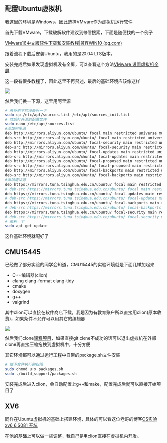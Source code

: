 ## 配置Ubuntu虚拟机

我这里的环境是Windows，因此选择VMware作为虚拟机运行软件

首先下载VMware，下载破解软件建议到微信搜索，下面是随便找的一个例子

[VMware16中文版软件下载和安装教程|兼容WIN10 (qq.com)](https://mp.weixin.qq.com/s?src=11&timestamp=1651890498&ver=3783&signature=i21l8eLRVbnx8zusdtYtonycOJjI37T8DB0burRpespOr3cGU2D*EX6Il-G8-s9qEpSIRdBPfKB2*F6AjkrQl3-p9GwwBpEPYfA2BvAEa5WM6f8tAiCQlebrPlFaM-t*&new=1)

跟着流程下载后安装Ubuntu，我用的是20.04 LTS版本。

安装完成后如果发现虚拟机没有全屏，可以查看这个方法[VMware 设置虚拟机全屏](https://blog.csdn.net/nyist_zxp/article/details/108503580?utm_medium=distribute.pc_relevant.none-task-blog-2~default~baidujs_baidulandingword~default-1-108503580-blog-54409320.pc_relevant_paycolumn_v3&spm=1001.2101.3001.4242.2&utm_relevant_index=4)

这一段有很多教程了，因此这里不再赘述，最后的基础环境应该像这样

![](http://1.14.100.228:8002/images/2022/05/07/20220507170959.png)

然后我们换一下源，这里用阿里源

~~~bash
# 先将原本的源备份一下
sudo cp /etc/apt/sources.list /etc/apt/sources_init.list
# 然后打开源的配置文件
sudo nano /etc/apt/sources.list
#添加阿里源
deb http://mirrors.aliyun.com/ubuntu/ focal main restricted universe multiverse
deb-src http://mirrors.aliyun.com/ubuntu/ focal main restricted universe multiverse
deb http://mirrors.aliyun.com/ubuntu/ focal-security main restricted universe multiverse
deb-src http://mirrors.aliyun.com/ubuntu/ focal-security main restricted universe multiverse
deb http://mirrors.aliyun.com/ubuntu/ focal-updates main restricted universe multiverse
deb-src http://mirrors.aliyun.com/ubuntu/ focal-updates main restricted universe multiverse
deb http://mirrors.aliyun.com/ubuntu/ focal-proposed main restricted universe multiverse
deb-src http://mirrors.aliyun.com/ubuntu/ focal-proposed main restricted universe multiverse
deb http://mirrors.aliyun.com/ubuntu/ focal-backports main restricted universe multiverse
deb-src http://mirrors.aliyun.com/ubuntu/ focal-backports main restricted universe multiverse
#添加清华源
deb https://mirrors.tuna.tsinghua.edu.cn/ubuntu/ focal main restricted universe multiverse
# deb-src https://mirrors.tuna.tsinghua.edu.cn/ubuntu/ focal main restricted universe multiverse
deb https://mirrors.tuna.tsinghua.edu.cn/ubuntu/ focal-updates main restricted universe multiverse
# deb-src https://mirrors.tuna.tsinghua.edu.cn/ubuntu/ focal-updates main restricted universe multiverse
deb https://mirrors.tuna.tsinghua.edu.cn/ubuntu/ focal-backports main restricted universe multiverse
# deb-src https://mirrors.tuna.tsinghua.edu.cn/ubuntu/ focal-backports main restricted universe multiverse
deb https://mirrors.tuna.tsinghua.edu.cn/ubuntu/ focal-security main restricted universe multiverse
# deb-src https://mirrors.tuna.tsinghua.edu.cn/ubuntu/ focal-security main restricted universe multiverse
# 更新一下
sudo apt-get update
~~~

这样基础环境就配好了

## CMU15445

已经做了部分实验的同学会知道，CMU15445的实验环境就是下面几样加起来

* C++编辑器(clion)
* clang clang-format clang-tidy
* cmake
* doxygen
* g++
* valgrind

其中clion可以直接在软件商店下载，我是因为有教育账户所以直接用clion(原本收费)，如果条件不允许可以用其它的编辑器

![](http://1.14.100.228:8002/images/2022/05/07/20220507174312.png)

然后我们clone[课程项目](https://github.com/cmu-db/bustub)，如果直接git clone不成功的话可以退出虚拟机在外部clone再直接压缩拖拽到虚拟机中，十分方便

其它环境都可以通过运行工程中自带的package.sh文件安装

```bash
# 赋予文件执行的权限
sudo chmod u+x packages.sh
sudo ./build_support/packages.sh
```

安装完成后进入clion，会自动配置上g++和make，配置完成后就可以直接开始项目了

## XV6

同样在Ubuntu虚拟机的基础上搭建环境，具体的可以看这位老哥的博客[OS实验xv6 6.S081 开坑](https://blog.csdn.net/weixin_44465434/article/details/110522725)

在他的基础上可以做一些调整，我自己是用clion直接在虚拟机内开发。






















